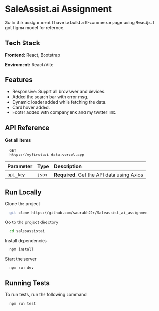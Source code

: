 
# SaleAssist.ai Assignment

So in this assignmnent I have to build a E-commerce page using Reactjs. I got figma model for refernce.



## Tech Stack

**Frontend:** React, Bootstrap

**Enviroment:** React+Vite






## Features

- Responsive: Supprt all browswer and devices.
- Added the search bar with error msg.
- Dynamic loader added while fetching the data.
- Card hover added.
- Footer added with company link and my twitter link.



## API Reference

#### Get all items

```http
  GET 
  https://myfirstapi-data.vercel.app
```

| Parameter | Type     | Description                |
| :-------- | :------- | :------------------------- |
| `api_key` | `json` | **Required**. Get the API data using Axios |




## Run Locally

Clone the project

```bash
  git clone https://github.com/saurabh29r/Saleassist_ai_assignmen
```

Go to the project directory

```bash
  cd salesassistai
```

Install dependencies

```bash
  npm install
```

Start the server

```bash
  npm run dev
```


## Running Tests

To run tests, run the following command

```bash
  npm run test
```

